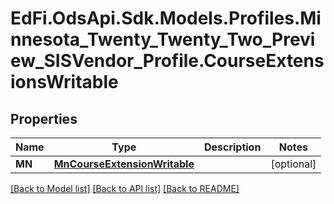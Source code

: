 # EdFi.OdsApi.Sdk.Models.Profiles.Minnesota_Twenty_Twenty_Two_Preview_SISVendor_Profile.CourseExtensionsWritable
## Properties

Name | Type | Description | Notes
------------ | ------------- | ------------- | -------------
**MN** | [**MnCourseExtensionWritable**](MnCourseExtensionWritable.md) |  | [optional] 

[[Back to Model list]](../README.md#documentation-for-models) [[Back to API list]](../README.md#documentation-for-api-endpoints) [[Back to README]](../README.md)

